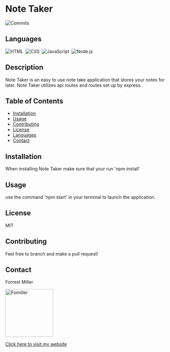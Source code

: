 
# Note Taker
![Commits](https://img.shields.io/github/last-commit/Fomiller/Note-Taker)  
## Languages
![HTML](https://img.shields.io/badge/language-HTML-brightgreen)&ensp;![CSS](https://img.shields.io/badge/language-CSS-yellow)&ensp;![JavaScript](https://img.shields.io/badge/language-JavaScript-blue)&ensp;![Node.js](https://img.shields.io/badge/language-Node.js-yellow)&ensp;
## Description
Note Taker is an easy to use note take application that stores your notes for later. Note Taker utilizes api routes and routes set up by express.

## Table of Contents
* [Installation](#Installation)
* [Usage](#Usage)
* [Contributing](#Contributing)
* [License](#License)
* [Languages](#Languages)
* [Contact](#Contact)

## Installation
When installing Note Taker make sure that your run 'npm install'

## Usage
use the command 'npm start' in your terminal to launch the application.

## License
MIT

## Contributing
Feel free to branch and make a pull request!

## Contact
Forrest Miller

<img src="https://avatars1.githubusercontent.com/u/36345389?v=4" alt="Fomiller" width="150" height="150" />


[Click here to visit my website](http://www.forrestmillerdesign.com/)
